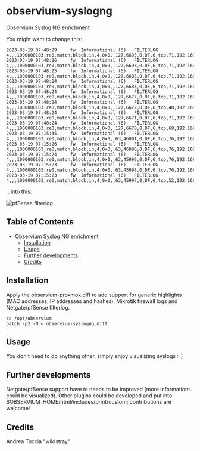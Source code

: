 # observium-syslogng
Observium Syslog NG enrichment

You might want to change this:

```
2023-03-19 07:48:29 	fw 	Informational (6) 	FILTERLOG 4,,,1000000103,re0,match,block,in,4,0x0,,127,6695,0,DF,6,tcp,71,192.168.4.18,170.72.231.161,51471,443,31,FPA,1578095462:1578095493,2626363609,513,,
2023-03-19 07:48:26 	fw 	Informational (6) 	FILTERLOG 4,,,1000000103,re0,match,block,in,4,0x0,,127,6693,0,DF,6,tcp,71,192.168.4.18,170.72.231.161,51471,443,31,FPA,1578095462:1578095493,2626363609,513,,
2023-03-19 07:48:25 	fw 	Informational (6) 	FILTERLOG 4,,,1000000103,re0,match,block,in,4,0x0,,127,6685,0,DF,6,tcp,71,192.168.4.18,170.72.231.161,51471,443,31,FPA,1578095462:1578095493,2626363609,513,,
2023-03-19 07:48:24 	fw 	Informational (6) 	FILTERLOG 4,,,1000000103,re0,match,block,in,4,0x0,,127,6683,0,DF,6,tcp,71,192.168.4.18,170.72.231.161,51471,443,31,FPA,1578095462:1578095493,2626363609,513,,
2023-03-19 07:48:24 	fw 	Informational (6) 	FILTERLOG 4,,,1000000103,re0,match,block,in,4,0x0,,127,6677,0,DF,6,tcp,71,192.168.4.18,170.72.231.161,51471,443,31,FPA,1578095462:1578095493,2626363609,513,,
2023-03-19 07:48:24 	fw 	Informational (6) 	FILTERLOG 4,,,1000000103,re0,match,block,in,4,0x0,,127,6672,0,DF,6,tcp,40,192.168.4.18,170.72.231.161,51471,443,0,FA,1578095493,2626363609,513,,
2023-03-19 07:48:24 	fw 	Informational (6) 	FILTERLOG 4,,,1000000103,re0,match,block,in,4,0x0,,127,6671,0,DF,6,tcp,71,192.168.4.18,170.72.231.161,51471,443,31,PA,1578095462:1578095493,2626363609,513,,
2023-03-19 07:48:24 	fw 	Informational (6) 	FILTERLOG 4,,,1000000103,re0,match,block,in,4,0x0,,127,6670,0,DF,6,tcp,68,192.168.4.18,170.72.231.161,51410,443,28,PA,779989134:779989162,1391324290,515,,
2023-03-19 07:15:35 	fw 	Informational (6) 	FILTERLOG 4,,,1000000103,re0,match,block,in,4,0x0,,63,46001,0,DF,6,tcp,76,192.168.4.19,142.250.184.106,49014,443,24,FPA,2248031179:2248031203,1161691067,361,,nop;nop;TS
2023-03-19 07:15:26 	fw 	Informational (6) 	FILTERLOG 4,,,1000000103,re0,match,block,in,4,0x0,,63,46000,0,DF,6,tcp,76,192.168.4.19,142.250.184.106,49014,443,24,FPA,2248031179:2248031203,1161691067,361,,nop;nop;TS
2023-03-19 07:15:24 	fw 	Informational (6) 	FILTERLOG 4,,,1000000103,re0,match,block,in,4,0x0,,63,45999,0,DF,6,tcp,76,192.168.4.19,142.250.184.106,49014,443,24,FPA,2248031179:2248031203,1161691067,361,,nop;nop;TS
2023-03-19 07:15:23 	fw 	Informational (6) 	FILTERLOG 4,,,1000000103,re0,match,block,in,4,0x0,,63,45998,0,DF,6,tcp,76,192.168.4.19,142.250.184.106,49014,443,24,FPA,2248031179:2248031203,1161691067,361,,nop;nop;TS
2023-03-19 07:15:23 	fw 	Informational (6) 	FILTERLOG 4,,,1000000103,re0,match,block,in,4,0x0,,63,45997,0,DF,6,tcp,52,192.168.4.19,142.250.184.106,49014,443,0,FA,2248031203,1161691067,361,,nop;nop;TS
```
...into this:

![pfSense filterlog](https://i.ibb.co/BCfZ4jq/Screenshot-2023-03-19-at-10-42-08-Observium-Syslog.png)

## Table of Contents
- [Observium Syslog NG enrichment](#observium-syslog-ng-enrichment)
  - [Installation](#installation)
  - [Usage](#usage)
  - [Further developments](#further-developments)
  - [Credits](#credits)

## Installation
Apply the observium-proxmox.diff to add support for generic highlights (MAC addresses, IP addresses and hashes), Mikrotik firewall logs and Netgate/pfSense filterlog.
```
cd /opt/observium
patch -p2 -N < observium-syslogng.diff
```

## Usage

You don't need to do anything other, simply enjoy visualizing syslogs :-)

## Further developments

Netgate/pfSense support have to needs to be improved (more informations could be visualized). Other plugins could be developed and put into $OBSERVIUM_HOME/html/includes/print/custom; contributions are welcome!

## Credits

Andrea Tuccia "wildstray"

